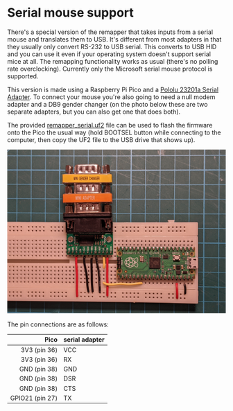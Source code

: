 # Serial mouse support

There's a special version of the remapper that takes inputs from a serial mouse and translates them to USB. It's different from most adapters in that they usually only convert RS-232 to USB serial. This converts to USB HID and you can use it even if your operating system doesn't support serial mice at all. The remapping functionality works as usual (there's no polling rate overclocking). Currently only the Microsoft serial mouse protocol is supported.

This version is made using a Raspberry Pi Pico and a [Pololu 23201a Serial Adapter](https://www.pololu.com/product/126). To connect your mouse you're also going to need a null modem adapter and a DB9 gender changer (on the photo below these are two separate adapters, but you can also get one that does both).

The provided [remapper\_serial.uf2](https://github.com/jfedor2/hid-remapper/releases/latest/download/remapper_serial.uf2) file can be used to flash the firmware onto the Pico the usual way (hold BOOTSEL button while connecting to the computer, then copy the UF2 file to the USB drive that shows up).

![HID Remapper serial version](images/remapper-serial.jpg)

The pin connections are as follows:

| Pico | serial adapter |
| -----: | ------ |
| 3V3 (pin 36) | VCC |
| 3V3 (pin 36) | RX |
| GND (pin 38) | GND |
| GND (pin 38) | DSR |
| GND (pin 38) | CTS |
| GPIO21 (pin 27) | TX |
